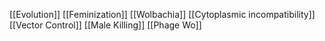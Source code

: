 [[Evolution]]
[[Feminization]]
[[Wolbachia]]
[[Cytoplasmic incompatibility]]
[[Vector Control]]
[[Male Killing]]
[[Phage Wo]]
